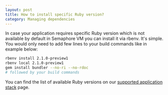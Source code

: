 ```yaml
---
layout: post
title: How to install specific Ruby version?
category: Managing dependencies
---
```


In case your application requires specific Ruby version which is not available by default in Semaphore VM you can install it via rbenv. It's simple. You would only need to add few lines to your build commands like in example below:

```bash
rbenv install 2.1.0-preview1
rbenv local 2.1.0-preview1
gem install bundler --no-ri --no-rdoc
# followed by your build commands
```

You can find the list of available Ruby versions on our [supported application stack](/supported-stack) page.
